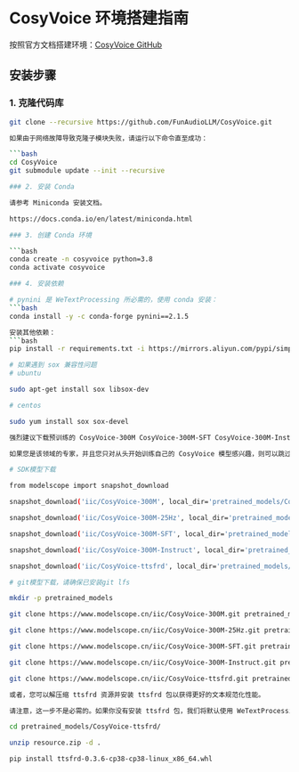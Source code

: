 # CosyVoice 环境搭建指南

按照官方文档搭建环境：[CosyVoice GitHub](https://github.com/FunAudioLLM/CosyVoice.git)

## 安装步骤

### 1. 克隆代码库

```bash
git clone --recursive https://github.com/FunAudioLLM/CosyVoice.git

如果由于网络故障导致克隆子模块失败，请运行以下命令直至成功：

```bash
cd CosyVoice
git submodule update --init --recursive

### 2. 安装 Conda

请参考 Miniconda 安装文档。

https://docs.conda.io/en/latest/miniconda.html

### 3. 创建 Conda 环境

```bash
conda create -n cosyvoice python=3.8
conda activate cosyvoice

### 4. 安装依赖

# pynini 是 WeTextProcessing 所必需的，使用 conda 安装：
```bash
conda install -y -c conda-forge pynini==2.1.5

安装其他依赖：
```bash
pip install -r requirements.txt -i https://mirrors.aliyun.com/pypi/simple/ --trusted-host=mirrors.aliyun.com

# 如果遇到 sox 兼容性问题
# ubuntu

sudo apt-get install sox libsox-dev

# centos

sudo yum install sox sox-devel

强烈建议下载预训练的 CosyVoice-300M CosyVoice-300M-SFT CosyVoice-300M-Instruct 模型和 CosyVoice-ttsfrd 资源

如果您是该领域的专家，并且您只对从头开始训练自己的 CosyVoice 模型感兴趣，则可以跳过此步骤

# SDK模型下载

from modelscope import snapshot_download

snapshot_download('iic/CosyVoice-300M', local_dir='pretrained_models/CosyVoice-300M')

snapshot_download('iic/CosyVoice-300M-25Hz', local_dir='pretrained_models/CosyVoice-300M-25Hz')

snapshot_download('iic/CosyVoice-300M-SFT', local_dir='pretrained_models/CosyVoice-300M-SFT')

snapshot_download('iic/CosyVoice-300M-Instruct', local_dir='pretrained_models/CosyVoice-300M-Instruct')

snapshot_download('iic/CosyVoice-ttsfrd', local_dir='pretrained_models/CosyVoice-ttsfrd')

# git模型下载，请确保已安装git lfs

mkdir -p pretrained_models

git clone https://www.modelscope.cn/iic/CosyVoice-300M.git pretrained_models/CosyVoice-300M

git clone https://www.modelscope.cn/iic/CosyVoice-300M-25Hz.git pretrained_models/CosyVoice-300M-25Hz

git clone https://www.modelscope.cn/iic/CosyVoice-300M-SFT.git pretrained_models/CosyVoice-300M-SFT

git clone https://www.modelscope.cn/iic/CosyVoice-300M-Instruct.git pretrained_models/CosyVoice-300M-Instruct

git clone https://www.modelscope.cn/iic/CosyVoice-ttsfrd.git pretrained_models/CosyVoice-ttsfrd

或者，您可以解压缩 ttsfrd 资源并安装 ttsfrd 包以获得更好的文本规范化性能。

请注意，这一步不是必需的。如果你没有安装 ttsfrd 包，我们将默认使用 WeTextProcessing。

cd pretrained_models/CosyVoice-ttsfrd/

unzip resource.zip -d .

pip install ttsfrd-0.3.6-cp38-cp38-linux_x86_64.whl
